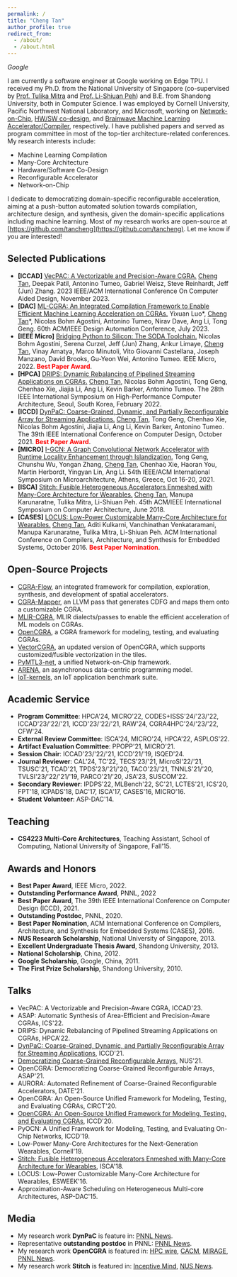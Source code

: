 ```yaml
---
permalink: /
title: "Cheng Tan"
author_profile: true
redirect_from: 
  - /about/
  - /about.html
---
```


*Google*

I am currently a software engineer at Google working on Edge TPU. I received my Ph.D. from the National University of Singapore (co-supervised by [Prof. Tulika Mitra](https://www.comp.nus.edu.sg/~tulika/) and [Prof. Li-Shiuan Peh](https://www.comp.nus.edu.sg/~peh/)) and B.E. from Shandong University, both in Computer Science. I was employed by Cornell University, Pacific Northwest National Laboratory, and Microsoft, working on [Network-on-Chip](https://github.com/cornell-brg/pymtl3-net), [HW/SW co-design](https://github.com/pnnl/OpenCGRA), and [Brainwave Machine Learning Accelerator/Compiler](https://www.microsoft.com/en-us/research/project/project-brainwave), respectively. I have published papers and served as program committee in most of the top-tier architecture-related conferences. My research interests include:
- Machine Learning Compilation
- Many-Core Architecture
- Hardware/Software Co-Design
- Reconfigurable Accelerator
- Network-on-Chip

I dedicate to democratizing domain-specific reconfigurable acceleration, aiming at a push-button automated solution towards compilation, architecture design, and synthesis, given the domain-specific applications including machine learning. Most of my research works are open-source at [https://github.com/tancheng](https://github.com/tancheng). Let me know if you are interested!

Selected Publications
------
- **[ICCAD]** [VecPAC: A Vectorizable and Precision-Aware CGRA.](https://github.com/tancheng/VectorCGRA) <u>Cheng Tan</u>, Deepak Patil, Antonino Tumeo, Gabriel Weisz, Steve Reinhardt, Jeff (Jun) Zhang. 2023 IEEE/ACM International Conference On Computer Aided Design, November 2023.
- **[DAC]** [ML-CGRA: An Integrated Compilation Framework to Enable Efficient Machine Learning Acceleration on CGRAs.](https://github.com/tancheng/mlir-cgra) Yixuan Luo\*, <u>Cheng Tan</u>\*, Nicolas Bohm Agostini, Antonino Tumeo, Nirav Dave, Ang Li, Tong Geng. 60th ACM/IEEE Design Automation Conference, July 2023.
- **[IEEE Micro]** [Bridging Python to Silicon: The SODA Toolchain.](https://ieeexplore.ieee.org/document/9786533) Nicolas Bohm Agostini, Serena Curzel, Jeff (Jun) Zhang, Ankur Limaye, <u>Cheng Tan</u>, Vinay Amatya, Marco Minutoli, Vito Giovanni Castellana, Joseph Manzano, David Brooks, Gu-Yeon Wei, Antonino Tumeo. IEEE Micro, 2022. <span style="color:red">**Best Paper Award**</span>.
- **[HPCA]** [DRIPS: Dynamic Rebalancing of Pipelined Streaming Applications on CGRAs.](https://ieeexplore.ieee.org/document/9773269) <u>Cheng Tan</u>, Nicolas Bohm Agostini, Tong Geng, Chenhao Xie, Jiajia Li, Ang Li, Kevin Barker, Antonino Tumeo. The 28th IEEE International Symposium on High-Performance Computer Architecture, Seoul, South Korea, February 2022.
- **[ICCD]** [DynPaC: Coarse-Grained, Dynamic, and Partially Reconfigurable Array for Streaming Applications.](https://ieeexplore.ieee.org/document/9643624) <u>Cheng Tan</u>, Tong Geng, Chenhao Xie, Nicolas Bohm Agostini, Jiajia Li, Ang Li, Kevin Barker, Antonino Tumeo. The 39th IEEE International Conference on Computer Design, October 2021. <span style="color:red">**Best Paper Award**</span>.
- **[MICRO]** [I-GCN: A Graph Convolutional Network Accelerator with Runtime Locality Enhancement through Islandization.](https://arxiv.org/pdf/2203.03606.pdf) Tong Geng, Chunshu Wu, Yongan Zhang, <u>Cheng Tan</u>, Chenhao Xie, Haoran You, Martin Herbordt, Yingyan Lin, Ang Li. 54th IEEE/ACM International Symposium on Microarchitecture, Athens, Greece, Oct 16-20, 2021.
- **[ISCA]** [Stitch: Fusible Heterogeneous Accelerators Enmeshed with Many-Core Architecture for Wearables.](https://www.comp.nus.edu.sg/~tulika/ISCA18.pdf) <u>Cheng Tan</u>, Manupa Karunaratne, Tulika Mitra, Li-Shiuan Peh. 45th ACM/IEEE International Symposium on Computer Architecture, June 2018.
- **[CASES]** [LOCUS: Low-Power Customizable Many-Core Architecture for Wearables.](https://www.comp.nus.edu.sg/~tulika/CASES16.pdf) <u>Cheng Tan</u>, Aditi Kulkarni, Vanchinathan Venkataramani, Manupa Karunaratne, Tulika Mitra, Li-Shiuan Peh. ACM International Conference on Compilers, Architecture, and Synthesis for Embedded Systems, October 2016. <span style="color:red">**Best Paper Nomination**</span>.

Open-Source Projects
------
- [CGRA-Flow](https://github.com/tancheng/CGRA-Flow), an integrated framework for compilation, exploration, synthesis, and development of spatial accelerators.
- [CGRA-Mapper](https://github.com/tancheng/CGRA-Mapper), an LLVM pass that generates CDFG and maps them onto a customizable CGRA.
- [MLIR-CGRA](https://github.com/tancheng/mlir-cgra), MLIR dialects/passes to enable the efficient acceleration of ML models on CGRAs.
- [OpenCGRA](https://github.com/pnnl/opencgra), a CGRA framework for modeling, testing, and evaluating CGRAs.
- [VectorCGRA](https://github.com/tancheng/VectorCGRA), an updated version of OpenCGRA, which supports customized/fusible vectorization in the tiles.
- [PyMTL3-net](https://github.com/cornell-brg/pymtl3-net), a unified Network-on-Chip framework.
- [ARENA](https://github.com/pnnl/arena), an asynchronous data-centric programming model.
- [IoT-kernels](https://github.com/iot-locus/kernels), an IoT application benchmark suite.

Academic Service
------
- **Program Committee**: HPCA'24, MICRO'22, CODES+ISSS'24/'23/'22, ICCAD'23/'22/'21, ICCD'23/'22/'21, RAW'24, CGRA4HPC'24/'23/'22, CFW'24.
- **External Review Committee**: ISCA'24, MICRO'24, HPCA'22, ASPLOS'22.
- **Artifact Evaluation Committee**: PPOPP'21, MICRO'21.
- **Session Chair**: ICCAD'23/'22/'21, ICCD'21/'19, ISQED'24.
- **Journal Reviewer**: CAL'24, TC'22, TECS'23/'21, MicroSI'22/'21, TSUSC'21, TCAD'21, TPDS'23/'21/'20, TACO'23/'21, TNNLS'21/'20, TVLSI'23/'22/'21/'19, PARCO'21/'20, JSA'23, SUSCOM'22.
- **Secondary Reviewer**: IPDPS'22, MLBench'22, SC'21, LCTES'21, ICS'20, FPT'18, ICPADS'18, DAC'17, ISCA'17, CASES'16, MICRO'16.
- **Student Volunteer**: ASP-DAC'14.

Teaching
------
- **CS4223 Multi-Core Architectures**, Teaching Assistant, School of Computing, National University of Singapore, Fall'15.

Awards and Honors
------
- **Best Paper Award**, IEEE Micro, 2022.
- **Outstanding Performance Award**, PNNL, 2022
- **Best Paper Award**, The 39th IEEE International Conference on Computer Design (ICCD), 2021.
- **Outstanding Postdoc**, PNNL, 2020.
- **Best Paper Nomination**, ACM International Conference on Compilers, Architecture, and Synthesis for Embedded Systems (CASES), 2016.
- **NUS Research Scholarship**, National University of Singapore, 2013.
- **Excellent Undergraduate Thesis Award**, Shandong University, 2013.
- **National Scholarship**, China, 2012.
- **Google Scholarship**, Google, China, 2011.
- **The First Prize Scholarship**, Shandong University, 2010.

Talks
------
- VecPAC: A Vectorizable and Precision-Aware CGRA, ICCAD'23.
- ASAP: Automatic Synthesis of Area-Efficient and Precision-Aware CGRAs, ICS'22.
- DRIPS: Dynamic Rebalancing of Pipelined Streaming Applications on CGRAs, HPCA'22.
- [DynPaC: Coarse-Grained, Dynamic, and Partially Reconfigurable Array for Streaming Applications](https://www.youtube.com/watch?v=EWOJQrRZNE0&t=7s), ICCD'21.
- [Democratizing Coarse-Grained Reconfigurable Arrays](https://www.youtube.com/watch?v=1P17ERtNQCU), NUS'21.
- OpenCGRA: Democratizing Coarse-Grained Reconfigurable Arrays, ASAP'21.
- AURORA: Automated Refinement of Coarse-Grained Reconfigurable Accelerators, DATE'21.
- OpenCGRA: An Open-Source Unified Framework for Modeling, Testing, and Evaluating CGRAs, CIRCT'20.
- [OpenCGRA: An Open-Source Unified Framework for Modeling, Testing, and Evaluating CGRAs](https://www.youtube.com/watch?v=kRdCl40kpTw&t=1s), ICCD'20.
- PyOCN: A Unified Framework for Modeling, Testing, and Evaluating On-Chip Networks, ICCD'19.
- Low-Power Many-Core Architectures for the Next-Generation Wearables, Cornell'19.
- [Stitch: Fusible Heterogeneous Accelerators Enmeshed with Many-Core Architecture for Wearables](https://www.youtube.com/watch?v=k69yUS-JHPw), ISCA'18.
-	LOCUS: Low-Power Customizable Many-Core Architecture for Wearables, ESWEEK'16.
- Approximation-Aware Scheduling on Heterogeneous Multi-core Architectures, ASP-DAC'15.

Media
------
- My research work **DynPaC** is feature in: [PNNL News](https://www.pnnl.gov/news-media/dynpac-receives-best-paper-award-iccd-2021).
- Representative **outstanding postdoc** in PNNL: [PNNL News](https://www.pnnl.gov/news-media/praises-postdocs).
-	My research work **OpenCGRA** is featured in: [HPC wire](https://www.hpcwire.com/2021/06/18/pnnl-researchers-unveil-tool-to-accelerate-cgra-development), [CACM](https://m-cacm.acm.org/careers/253240-open-source-tool-helps-design-faster-energy-efficient-computers/fulltext?mobile=true), [MIRAGE](https://www.miragenews.com/surpassing-moores-law-574867/), [PNNL News](https://www.pnnl.gov/news-media/surpassing-moores-law).
-	My research work **Stitch** is featured in: [Inceptive Mind](https://www.inceptivemind.com/stitch-fastest-independent-novel-chip-wearables/6976/), [NUS News](https://news.nus.edu.sg/research/future-wearables).

